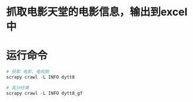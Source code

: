 # 抓取电影天堂的电影信息，输出到excel中

# 运行命令
```python
# 获取 电影、电视剧
scrapy crawl -L INFO dytt8

# 高分经典
scrapy crawl -L INFO dytt8_gf
```

